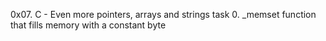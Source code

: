 0x07. C - Even more pointers, arrays and strings
task 0. _memset function that fills memory with a constant byte

